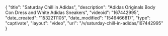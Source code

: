 {
    "title": "Saturday Chill in Adidas",
    "description": "Adidas Originals Body Con Dress and White Adidas Sneakers",
    "videoid": "167442995",
    "date_created": "1532211105",
    "date_modified": "1546466817",
    "type": "captivate",
    "layout": "video",
    "url": "\/v\/saturday-chill-in-adidas\/167442995"
}